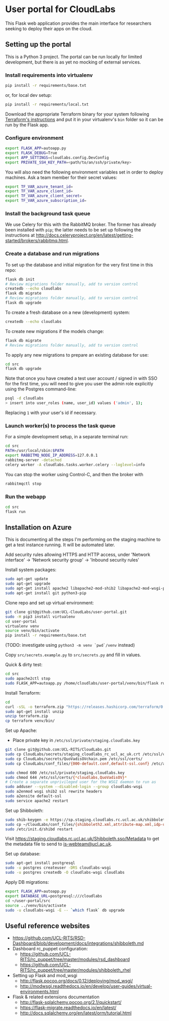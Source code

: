 # User portal for CloudLabs

This Flask web application provides the main interface for researchers
seeking to deploy their apps on the cloud.

## Setting up the portal

This is a Python 3 project. The portal can be run locally for limited
development, but there is as yet no mocking of external services.

### Install requirements into virtualenv

```bash
pip install -r requirements/base.txt
```

or, for local dev setup:

```bash
pip install -r requirements/local.txt
```

Download the appropriate Terraform binary for your system following [Terraform's instructions](https://www.terraform.io/intro/getting-started/install.html) and put it in your virtualenv's `bin` folder so it can be run by the Flask app.

### Configure environment

```bash
export FLASK_APP=autoapp.py
export FLASK_DEBUG=True
export APP_SETTINGS=cloudlabs.config.DevConfig
export PRIVATE_SSH_KEY_PATH=<path/to/an/ssh/private/key>
```

You will also need the following environment variables set in order to deploy machines. Ask a team member for their secret values:
```bash
export TF_VAR_azure_tenant_id=
export TF_VAR_azure_client_id=
export TF_VAR_azure_client_secret=
export TF_VAR_azure_subscription_id=
```

### Install the background task queue

We use Celery for this with the RabbitMQ broker. The former has already been installed with `pip`; the latter needs to be set up following the instructions at <http://docs.celeryproject.org/en/latest/getting-started/brokers/rabbitmq.html>.

### Create a database and run migrations

To set up the database and initial migration for the very first time in this repo:
```bash
flask db init
# Review migrations folder manually, add to version control
createdb --echo cloudlabs
flask db migrate
# Review migrations folder manually, add to version control
flask db upgrade
```

To create a fresh database on a new (development) system:
```bash
createdb --echo cloudlabs
```

To create new migrations if the models change:
```bash
flask db migrate
# Review migrations folder manually, add to version control
```

To apply any new migrations to prepare an existing database for use:
```bash
cd src
flask db upgrade
```

Note that once you have created a test user account / signed in with SSO for the first time, you will need to give you user the admin role explicitly using the Postgres command-line:
```bash
psql -d cloudlabs
> insert into user_roles (name, user_id) values ('admin', 1);
```
Replacing `1` with your user's id if necessary.

### Launch worker(s) to process the task queue

For a simple development setup, in a separate terminal run:
```bash
cd src
PATH=/usr/local/sbin:$PATH
export RABBITMQ_NODE_IP_ADDRESS=127.0.0.1
rabbitmq-server -detached
celery worker -A cloudlabs.tasks.worker.celery --loglevel=info
```

You can stop the worker using Control-C, and then the broker with
```bash
rabbitmqctl stop
```

### Run the webapp

```bash
cd src
flask run
```

## Installation on Azure

This is documenting all the steps I'm performing on the staging machine to get a test instance running.
It will be automated later.

Add security rules allowing HTTPS and HTTP access, under 'Network interface' -> 'Network security group' -> 'Inbound security rules'

Install system packages:

```bash
sudo apt-get update
sudo apt-get upgrade
sudo apt-get install apache2 libapache2-mod-shib2 libapache2-mod-wsgi-py3
sudo apt-get install git python3-pip
```

Clone repo and set up virtual environment:

```bash
git clone git@github.com:UCL-CloudLabs/user-portal.git
sudo -H pip3 install virtualenv
cd user-portal
virtualenv venv
source venv/bin/activate
pip install -r requirements/base.txt
```

(TODO: investigate using ``python3 -m venv `pwd`/venv`` instead)

Copy `src/secrets.example.py` to `src/secrets.py` and fill in values.

Quick & dirty test:

```bash
cd src
sudo apache2ctl stop
sudo FLASK_APP=autoapp.py /home/cloudlabs/user-portal/venv/bin/flask run --host=0.0.0.0 --port=80
```

Install Terraform:
```bash
cd
curl -sSL -o terraform.zip "https://releases.hashicorp.com/terraform/0.10.2/terraform_0.10.2_linux_amd64.zip"
sudo apt-get install unzip
unzip terraform.zip
cp terraform venv/bin/
```

Set up Apache:
* Place private key in `/etc/ssl/private/staging.cloudlabs.key`

```bash
git clone git@github.com:UCL-RITS/CloudLabs.git
sudo cp CloudLabs/secrets/staging_cloudlabs_rc_ucl_ac_uk.crt /etc/ssl/certs/
sudo cp CloudLabs/secrets/QuoVadisOVchain.pem /etc/ssl/certs/
sudo cp CloudLabs/conf_files/{000-default.conf,default-ssl.conf} /etc/apache2/sites-available/

sudo chmod 600 /etc/ssl/private/staging.cloudlabs.key
sudo chmod 644 /etc/ssl/certs/{*cloudlabs,QuoVadisOV}*
# Create a separate unprivileged user for the WSGI daemon to run as
sudo adduser --system --disabled-login --group cloudlabs-wsgi
sudo a2enmod wsgi shib2 ssl rewrite headers
sudo a2ensite default-ssl
sudo service apache2 restart
```

Set up Shibboleth:

```bash
sudo shib-keygen -e https://sp.staging.cloudlabs.rc.ucl.ac.uk/shibboleth -h staging.cloudlabs.rc.ucl.ac.uk -o /etc/shibboleth -y 10
sudo cp ~/CloudLabs/conf_files/{shibboleth2.xml,attribute-map.xml,idp-ucl-metadata.xml} /etc/shibboleth/
sudo /etc/init.d/shibd restart
```

Visit https://staging.cloudlabs.rc.ucl.ac.uk/Shibboleth.sso/Metadata to get the metadata file to send to is-webteam@ucl.ac.uk.

Set up database:

```bash
sudo apt-get install postgresql
sudo -u postgres createuser -DRS cloudlabs-wsgi
sudo -u postgres createdb -O cloudlabs-wsgi cloudlabs
```

Apply DB migrations:

```bash
export FLASK_APP=autoapp.py
export DATABASE_URL=postgresql:///cloudlabs
cd ~/user-portal/src
source ../venv/bin/activate
sudo -u cloudlabs-wsgi -E -- `which flask` db upgrade
```


## Useful reference websites

* https://github.com/UCL-RITS/RSD-Dashboard/blob/development/docs/integrations/shibboleth.md
* Dashboard rc_puppet configuration:
    * https://github.com/UCL-RITS/rc_puppet/tree/master/modules/rsd_dashboard
    * https://github.com/UCL-RITS/rc_puppet/tree/master/modules/shibboleth_rhel
* Setting up Flask and mod_wsgi
    * http://flask.pocoo.org/docs/0.12/deploying/mod_wsgi/
    * http://modwsgi.readthedocs.io/en/develop/user-guides/virtual-environments.html
* Flask & related extensions documentation
    * http://flask-sqlalchemy.pocoo.org/2.1/quickstart/
    * https://flask-migrate.readthedocs.io/en/latest/
    * http://docs.sqlalchemy.org/en/latest/orm/tutorial.html
